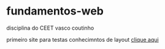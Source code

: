# fundamentos-web
disciplina do CEET vasco coutinho

primeiro site para testas conhecimntos de layout [clique aqui](https://luisarturrangel.github.io/fundamentos-web/primeiro/index.html)
